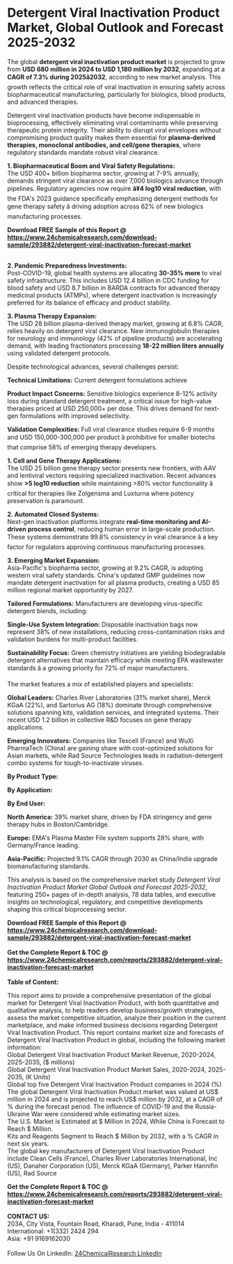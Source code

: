 <h1>Detergent Viral Inactivation Product Market, Global Outlook and Forecast 2025-2032</h1><p>The global <strong>detergent viral inactivation product market</strong> is projected to grow from <strong>USD 680 million in 2024 to USD 1,180 million by 2032</strong>, expanding at a <strong>CAGR of 7.3% during 2025â2032</strong>, according to new market analysis. This growth reflects the critical role of viral inactivation in ensuring safety across biopharmaceutical manufacturing, particularly for biologics, blood products, and advanced therapies.</p><p>Detergent viral inactivation products have become indispensable in bioprocessing, effectively eliminating viral contaminants while preserving therapeutic protein integrity. Their ability to disrupt viral envelopes without compromising product quality makes them essential for <strong>plasma-derived therapies, monoclonal antibodies, and cell/gene therapies</strong>, where regulatory standards mandate robust viral clearance.</p><p><strong>1. Biopharmaceutical Boom and Viral Safety Regulations:</strong><br>
The USD 400+ billion biopharma sector, growing at 7-9% annually, demands stringent viral clearance as over 7,000 biologics advance through pipelines. Regulatory agencies now require <strong>â¥4 log10 viral reduction</strong>, with the FDA's 2023 guidance specifically emphasizing detergent methods for gene therapy safety â driving adoption across 62% of new biologics manufacturing processes.</p><div><b>Download FREE Sample of this Report @ 
            <a href="https://www.24chemicalresearch.com/download-sample/293882/detergent-viral-inactivation-forecast-market">
            https://www.24chemicalresearch.com/download-sample/293882/detergent-viral-inactivation-forecast-market</a></b></div><br><p><strong>2. Pandemic Preparedness Investments:</strong><br>
Post-COVID-19, global health systems are allocating <strong>30-35% more</strong> to viral safety infrastructure. This includes USD 12.4 billion in CDC funding for blood safety and USD 8.7 billion in BARDA contracts for advanced therapy medicinal products (ATMPs), where detergent inactivation is increasingly preferred for its balance of efficacy and product stability.</p><p><strong>3. Plasma Therapy Expansion:</strong><br>
The USD 28 billion plasma-derived therapy market, growing at 6.8% CAGR, relies heavily on detergent viral clearance. New immunoglobulin therapies for neurology and immunology (42% of pipeline products) are accelerating demand, with leading fractionators processing <strong>18-22 million liters annually</strong> using validated detergent protocols.</p><p>Despite technological advances, several challenges persist:</p><p><strong>Technical Limitations:</strong> Current detergent formulations achieve 
	</p><p><strong>Product Impact Concerns:</strong> Sensitive biologics experience 8-12% activity loss during standard detergent treatment, a critical issue for high-value therapies priced at USD 250,000+ per dose. This drives demand for next-gen formulations with improved selectivity.</p><p><strong>Validation Complexities:</strong> Full viral clearance studies require 6-9 months and USD 150,000-300,000 per product â prohibitive for smaller biotechs that comprise 58% of emerging therapy developers.</p><p><strong>1. Cell and Gene Therapy Applications:</strong><br>
The USD 25 billion gene therapy sector presents new frontiers, with AAV and lentiviral vectors requiring specialized inactivation. Recent advances show <strong>&gt;5 log10 reduction</strong> while maintaining &gt;80% vector functionality â critical for therapies like Zolgensma and Luxturna where potency preservation is paramount.</p><p><strong>2. Automated Closed Systems:</strong><br>
Next-gen inactivation platforms integrate <strong>real-time monitoring and AI-driven process control</strong>, reducing human error in large-scale production. These systems demonstrate 99.8% consistency in viral clearance â a key factor for regulators approving continuous manufacturing processes.</p><p><strong>3. Emerging Market Expansion:</strong><br>
Asia-Pacific's biopharma sector, growing at 9.2% CAGR, is adopting western viral safety standards. China's updated GMP guidelines now mandate detergent inactivation for all plasma products, creating a USD 85 million regional market opportunity by 2027.</p><p><strong>Tailored Formulations:</strong> Manufacturers are developing virus-specific detergent blends, including: 
	</p><p><strong>Single-Use System Integration:</strong> Disposable inactivation bags now represent 38% of new installations, reducing cross-contamination risks and validation burdens for multi-product facilities.</p><p><strong>Sustainability Focus:</strong> Green chemistry initiatives are yielding biodegradable detergent alternatives that maintain efficacy while meeting EPA wastewater standards â a growing priority for 72% of major manufacturers.</p><p>The market features a mix of established players and specialists:</p><p><strong>Global Leaders:</strong> Charles River Laboratories (31% market share), Merck KGaA (22%), and Sartorius AG (18%) dominate through comprehensive solutions spanning kits, validation services, and integrated systems. Their recent USD 1.2 billion in collective R&amp;D focuses on gene therapy applications.</p><p><strong>Emerging Innovators:</strong> Companies like Texcell (France) and WuXi PharmaTech (China) are gaining share with cost-optimized solutions for Asian markets, while Rad Source Technologies leads in radiation-detergent combo systems for tough-to-inactivate viruses.</p><p><strong>By Product Type:</strong></p><p><strong>By Application:</strong></p><p><strong>By End User:</strong></p><p><strong>North America:</strong> 39% market share, driven by FDA stringency and gene therapy hubs in Boston/Cambridge.</p><p><strong>Europe:</strong> EMA's Plasma Master File system supports 28% share, with Germany/France leading.</p><p><strong>Asia-Pacific:</strong> Projected 9.1% CAGR through 2030 as China/India upgrade biomanufacturing standards.</p><p>This analysis is based on the comprehensive market study <em>Detergent Viral Inactivation Product Market Global Outlook and Forecast 2025-2032</em>, featuring 250+ pages of in-depth analysis, 78 data tables, and executive insights on technological, regulatory, and competitive developments shaping this critical bioprocessing sector.</p><div><b>Download FREE Sample of this Report @ 
            <a href="https://www.24chemicalresearch.com/download-sample/293882/detergent-viral-inactivation-forecast-market">
            https://www.24chemicalresearch.com/download-sample/293882/detergent-viral-inactivation-forecast-market</a></b></div><br><div><b>Get the Complete Report & TOC @ 
            <a href="https://www.24chemicalresearch.com/reports/293882/detergent-viral-inactivation-forecast-market">
            https://www.24chemicalresearch.com/reports/293882/detergent-viral-inactivation-forecast-market</a></b></div><br>
            <b>Table of Content:</b><p>This report aims to provide a comprehensive presentation of the global market for Detergent Viral Inactivation Product, with both quantitative and qualitative analysis, to help readers develop business/growth strategies, assess the market competitive situation, analyze their position in the current marketplace, and make informed business decisions regarding Detergent Viral Inactivation Product. This report contains market size and forecasts of Detergent Viral Inactivation Product in global, including the following market information:<br />
Global Detergent Viral Inactivation Product Market Revenue, 2020-2024, 2025-2035, ($ millions)<br />
Global Detergent Viral Inactivation Product Market Sales, 2020-2024, 2025-2035, (K Units)<br />
Global top five Detergent Viral Inactivation Product companies in 2024 (%)<br />
The global Detergent Viral Inactivation Product market was valued at US$ million in 2024 and is projected to reach US$ million by 2032, at a CAGR of % during the forecast period. The influence of COVID-19 and the Russia-Ukraine War were considered while estimating market sizes.<br />
The U.S. Market is Estimated at $ Million in 2024, While China is Forecast to Reach $ Million.<br />
Kits and Reagents Segment to Reach $ Million by 2032, with a % CAGR in next six years.<br />
The global key manufacturers of Detergent Viral Inactivation Product include Clean Cells (France), Charles River Laboratories International, Inc (US), Danaher Corporation (US), Merck KGaA (Germany), Parker Hannifin (US), Rad Source </p><div><b>Get the Complete Report & TOC @ 
            <a href="https://www.24chemicalresearch.com/reports/293882/detergent-viral-inactivation-forecast-market">
            https://www.24chemicalresearch.com/reports/293882/detergent-viral-inactivation-forecast-market</a></b></div><br><b>CONTACT US:</b><br>
            203A, City Vista, Fountain Road, Kharadi, Pune, India - 411014<br>
            International: +1(332) 2424 294<br>
            Asia: +91 9169162030 <br><br>
            Follow Us On LinkedIn: <a href="https://www.linkedin.com/company/24chemicalresearch/">24ChemicalResearch LinkedIn</a>